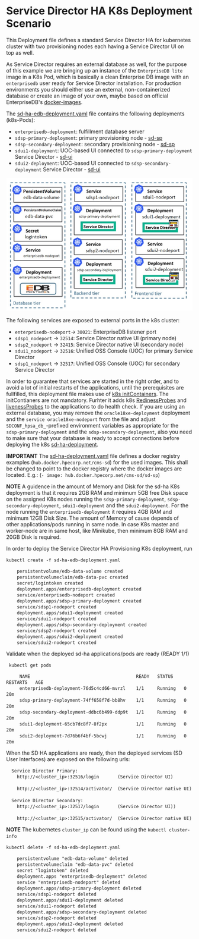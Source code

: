 # Service Director HA K8s Deployment Scenario

This Deployment file defines a standard Service Director HA for kubernetes cluster with two provisioning nodes each having a Service Director UI on top as well.

As Service Director requires an external database as well, for the purpose of this example we are bringing up an instance of the `EnterpriseDB lite` image in a K8s Pod, which is basically a clean Enterprise DB image with an `enterprisedb` user ready for Service Director installation.  For production environments you should either use an external, non-containerized database or create an image of your own, maybe based on official EnterpriseDB's [docker-images](https://containers.enterprisedb.com/edb/edb-as-lite).

The [sd-ha-edb-deployment.yaml](sd-ha-edb-deployment.yaml) file contains the following deployments (k8s-Pods):

- `enterprisedb-deployment`: fulfillment database server 
- `sdsp-primary-deployment`: primary provisioning node - [sd-sp](/docker/images/sd-sp)
- `sdsp-secondary-deployment`: secondary provisioning node - [sd-sp](/docker/images/sd-sp)
- `sdui1-deployment`: UOC-based UI connected to `sdsp-primary-deployment` Service Director - [sd-ui](/docker/images/sd-ui)
- `sdui2-deployment`: UOC-based UI connected to `sdsp-secondary-deployment` Service Director - [sd-ui](/docker/images/sd-ui)

![SD-HA](SD-HA.png)

The following services are exposed to external ports in the k8s cluster:
- `enterprisedb-nodeport`-> `30021`: EnterpriseDB listener port
- `sdsp1_nodeport`     -> `32514`: Service Director native UI (primary node)
- `sdsp2_nodeport`     -> `32415`: Service Director native UI (secondary node)
- `sdui1_nodeport`     -> `32516`: Unified OSS Console (UOC) for primary Service Director
- `sdsp1_nodeport`     -> `32517`: Unified OSS Console (UOC) for secondary Service Director

In order to guarantee that services are started in the right order, and to avoid a lot of initial restarts of the applications, until the prerequisites are fullfilled, this deployment file makes use of [k8s initContainers](https://kubernetes.io/docs/concepts/workloads/pods/init-containers/).
The initContianers are not mandatory. 
Furhter it adds k8s [RedinessProbes](https://kubernetes.io/docs/tasks/configure-pod-container/configure-liveness-readiness-probes/) and [livenessProbes](https://kubernetes.io/docs/tasks/configure-pod-container/configure-liveness-readiness-probes/) to the applications to do health check. If you are using an external database, you may remove the `oracle18xe-deployment` deployment and the `service oracle18xe-nodeport` from the file and adjust `SDCONF_hpsa_db_`-prefixed environment variables as appropriate for the `sdsp-primary-deployment` and the `sdsp-secondary-deployment`, also you need to make sure that your database is ready to accept connections before deploying the k8s [sd-ha-deployment](sd-ha-edb-deployment.yaml).


**IMPORTANT** The [sd-ha-deployment.yaml](sd-ha-edb-deployment.yaml) file defines a docker registry examples (`hub.docker.hpecorp.net/cms-sd`) for the used images. This shall be changed to point to the docker registry where the docker images are located. E.g.: (`- image: hub.docker.hpecorp.net/cms-sd/sd-sp`)

**NOTE** A guidence in the amount of Memory and Disk for the sd-ha K8s deployment is that it requires 2GB RAM and minimum 5GB free Disk space on the assigned K8s nodes running the `sdsp-primary-deployment`, `sdsp-secondary-deployment`, `sdui1-deployment` and the `sdui2-deployment`. For the node running the `enterprisedb-deployment` it requires 4GB RAM and minimum 12GB Disk Size. The amount of Memory of cause depends of other applications/pods running in same node. In case K8s master and worker-node are in same host, like Minikube, then minimum 8GB RAM and 20GB Disk is required.


In order to deploy the Service Director HA Provisioning K8s deployment, run

    kubectl create -f sd-ha-edb-deployment.yaml

```
    persistentvolume/edb-data-volume created
    persistentvolumeclaim/edb-data-pvc created
    secret/logintoken created
    deployment.apps/enterprisedb-deployment created
    service/enterprisedb-nodeport created
    deployment.apps/sdsp-primary-deployment created
    service/sdsp1-nodeport created
    deployment.apps/sdui1-deployment created
    service/sdui1-nodeport created
    deployment.apps/sdsp-secondary-deployment created
    service/sdsp2-nodeport created
    deployment.apps/sdui2-deployment created
    service/sdui2-nodeport created
```

Validate when the deployed sd-ha applications/pods are ready (READY 1/1)

     kubectl get pods

```
     NAME                                        READY   STATUS    RESTARTS   AGE
     enterprisedb-deployment-76d5c4cd66-mvrzl    1/1     Running   0          20m
     sdsp-primary-deployment-74ff658f7d-bb8hv    1/1     Running   0          20m
     sdsp-secondary-deployment-ddbc6b499-ddp9t   1/1     Running   0          20m
     sdui1-deployment-65cb7dc8f7-8f2px           1/1     Running   0          20m
     sdui2-deployment-7d76b6f4bf-5bcwj           1/1     Running   0          20m
```

When the SD HA applications are ready, then the deployed services (SD User Interfaces) are exposed on the following urls:

      Service Director Primary:
      	http://<cluster_ip>:32516/login       (Service Director UI)
      
      	http://<cluster_ip>:32514/activator/  (Service Director native UI)

      Service Director Secondary:
      	http://<cluster_ip>:32517/login       (Service Director UI))
      
      	http://<cluster_ip>:32515/activator/  (Service Director native UI)

**NOTE** The kubernetes `cluster_ip` can be found using the `kubectl cluster-info`



    kubectl delete -f sd-ha-edb-deployment.yaml

```
    persistentvolume "edb-data-volume" deleted
    persistentvolumeclaim "edb-data-pvc" deleted
    secret "logintoken" deleted
    deployment.apps "enterprisedb-deployment" deleted
    service "enterprisedb-nodeport" deleted
    deployment.apps/sdsp-primary-deployment deleted
    service/sdsp1-nodeport deleted
    deployment.apps/sdui1-deployment deleted
    service/sdui1-nodeport deleted
    deployment.apps/sdsp-secondary-deployment deleted
    service/sdsp2-nodeport deleted
    deployment.apps/sdui2-deployment deleted
    service/sdui2-nodeport deleted
```

